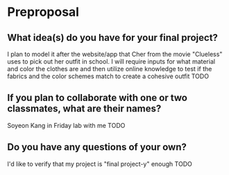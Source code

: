 # Preproposal

## What idea(s) do you have for your final project?
I plan to model it after the website/app that Cher from the movie "Clueless" uses to pick out her
outfit in school. I will require inputs for what material and color the clothes are and then utilize 
online knowledge to test if the fabrics and the color schemes match to create a cohesive outfit
TODO

## If you plan to collaborate with one or two classmates, what are their names?
Soyeon Kang in Friday lab with me
TODO

## Do you have any questions of your own?
I'd like to verify that my project is "final project-y" enough
TODO
